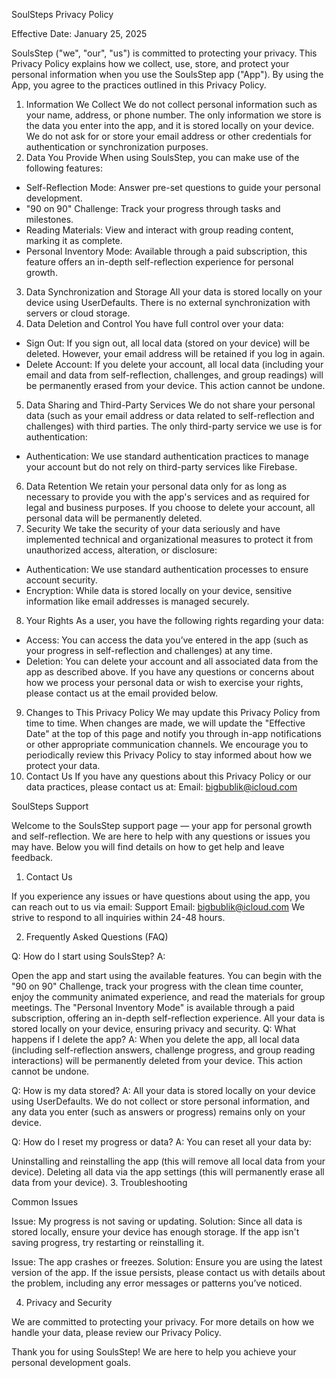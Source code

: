SoulSteps Privacy Policy

Effective Date: January 25, 2025

SoulsStep ("we", "our", "us") is committed to protecting your privacy. This Privacy Policy explains how we collect, use, store, and protect your personal information when you use the SoulsStep app ("App"). By using the App, you agree to the practices outlined in this Privacy Policy.
1. Information We Collect
We do not collect personal information such as your name, address, or phone number. The only information we store is the data you enter into the app, and it is stored locally on your device. We do not ask for or store your email address or other credentials for authentication or synchronization purposes.
2. Data You Provide
When using SoulsStep, you can make use of the following features:
* Self-Reflection Mode: Answer pre-set questions to guide your personal development.
* "90 on 90" Challenge: Track your progress through tasks and milestones.
* Reading Materials: View and interact with group reading content, marking it as complete.
* Personal Inventory Mode: Available through a paid subscription, this feature offers an in-depth self-reflection experience for personal growth.
3. Data Synchronization and Storage
All your data is stored locally on your device using UserDefaults. There is no external synchronization with servers or cloud storage.
4. Data Deletion and Control
You have full control over your data:
* Sign Out: If you sign out, all local data (stored on your device) will be deleted. However, your email address will be retained if you log in again.
* Delete Account: If you delete your account, all local data (including your email and data from self-reflection, challenges, and group readings) will be permanently erased from your device. This action cannot be undone.
5. Data Sharing and Third-Party Services
We do not share your personal data (such as your email address or data related to self-reflection and challenges) with third parties. The only third-party service we use is for authentication:
* Authentication: We use standard authentication practices to manage your account but do not rely on third-party services like Firebase.
6. Data Retention
We retain your personal data only for as long as necessary to provide you with the app's services and as required for legal and business purposes. If you choose to delete your account, all personal data will be permanently deleted.
7. Security
We take the security of your data seriously and have implemented technical and organizational measures to protect it from unauthorized access, alteration, or disclosure:
* Authentication: We use standard authentication processes to ensure account security.
* Encryption: While data is stored locally on your device, sensitive information like email addresses is managed securely.
8. Your Rights
As a user, you have the following rights regarding your data:
* Access: You can access the data you’ve entered in the app (such as your progress in self-reflection and challenges) at any time.
* Deletion: You can delete your account and all associated data from the app as described above.
If you have any questions or concerns about how we process your personal data or wish to exercise your rights, please contact us at the email provided below.
9. Changes to This Privacy Policy
We may update this Privacy Policy from time to time. When changes are made, we will update the "Effective Date" at the top of this page and notify you through in-app notifications or other appropriate communication channels. We encourage you to periodically review this Privacy Policy to stay informed about how we protect your data.
10. Contact Us
If you have any questions about this Privacy Policy or our data practices, please contact us at: Email: bigbublik@icloud.com

SoulSteps Support

Welcome to the SoulsStep support page — your app for personal growth and self-reflection. We are here to help with any questions or issues you may have. Below you will find details on how to get help and leave feedback.


1. Contact Us

If you experience any issues or have questions about using the app, you can reach out to us via email:
Support Email: bigbublik@icloud.com
We strive to respond to all inquiries within 24-48 hours.

2. Frequently Asked Questions (FAQ)

Q: How do I start using SoulsStep?
A:

Open the app and start using the available features.
You can begin with the "90 on 90" Challenge, track your progress with the clean time counter, enjoy the community animated experience, and read the materials for group meetings.
The "Personal Inventory Mode" is available through a paid subscription, offering an in-depth self-reflection experience.
All your data is stored locally on your device, ensuring privacy and security.
Q: What happens if I delete the app?
A:
When you delete the app, all local data (including self-reflection answers, challenge progress, and group reading interactions) will be permanently deleted from your device. This action cannot be undone.

Q: How is my data stored?
A:
All your data is stored locally on your device using UserDefaults. We do not collect or store personal information, and any data you enter (such as answers or progress) remains only on your device.

Q: How do I reset my progress or data?
A:
You can reset all your data by:

Uninstalling and reinstalling the app (this will remove all local data from your device).
Deleting all data via the app settings (this will permanently erase all data from your device).
3. Troubleshooting

Common Issues

Issue: My progress is not saving or updating.
Solution: Since all data is stored locally, ensure your device has enough storage. If the app isn't saving progress, try restarting or reinstalling it.

Issue: The app crashes or freezes.
Solution: Ensure you are using the latest version of the app. If the issue persists, please contact us with details about the problem, including any error messages or patterns you’ve noticed.

4. Privacy and Security

We are committed to protecting your privacy. For more details on how we handle your data, please review our Privacy Policy.

Thank you for using SoulsStep! We are here to help you achieve your personal development goals.


